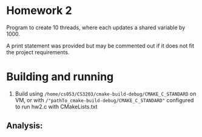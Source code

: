 # Homework 2
Program to create 10 threads, where each updates a shared variable by 1000. 

A print statement was provided but may be commented out if it does not fit the project requirements.

# Building and running 
1) Build using `/home/cs053/CS3203/cmake-build-debug/CMAKE_C_STANDARD` on VM, 
or with `/"pathTo_cmake-build-debug/CMAKE_C_STANDARD"` configured to run hw2.c with CMakeLists.txt

## Analysis: 
